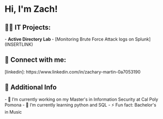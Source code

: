 <h1>Hi, I'm Zach!


<h2>👨‍💻 IT Projects:</h2>
- <b>Active Directory Lab </b>
  - [Monitoring Brute Force Attack logs on Splunk] (INSERTLINK)

<h2> 🤳 Connect with me:</h2>
[linkedin]: https://www.linkedin.com/in/zachary-martin-0a7053190

<h2> 📕 Additional Info</h2>
- 🔭 I’m currently working on my Master's in Information Security at Cal Poly Pomona 
- 🌱 I’m currently learning python and SQL
- ⚡ Fun fact: Bachelor's in Music
